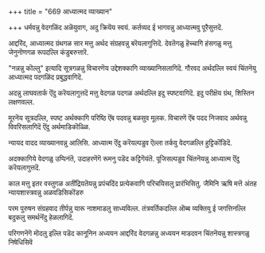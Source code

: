 +++
title = "669 आध्यात्मद व्याख्यान"

+++
धर्मवन्नु वेदगळिंद अळॆयुवाग, अदु क्रियॆय स्वयं. कर्तव्यद ई भागवन्नु आध्यात्मवु पूरैसुत्तदॆ.

आद्दरिंद, आध्यात्मद ग्रंथगळ सार मत्तु अर्थद संग्रहवन्नु बरॆयलागुत्तिदॆ. देवतॆगळु हॆच्चागि हंसगळु मत्तु जेनुनॊणगळ रूपदल्लि कंडुबरुत्तारॆ.

"नन्नन्नु कॊल्लु" इत्यादि सूत्रगळन्नु विचारणॆय उद्देशक्कागि व्याख्यानिसलागिदॆ. गौरवद अर्थदल्लि स्वयं चिंतनॆयु आध्यात्मद पदगळिंद प्रबुद्धवागिदॆ.

अदन्नु लाघवतार्क ऎंदु करॆयलागुत्तदॆ मत्तु वेदगळ पदगळ अर्थदल्लि इदु स्पष्टवागिदॆ. इदु परीक्षॆय ग्रंथ, शिस्तिन लक्षणवल्ल.

मूरनॆय सूत्रदल्लि, स्पष्ट अर्थक्कागि परिष्ठि ऎंब पदवन्नु बळसुव मूलक. विचारणॆ ऎंब पदद निजवाद अर्थवन्नु विवरिसलागिदॆ ऎंदु अर्थमाडिकॊळ्ळि.

न्यायद वादद व्याख्यानवन्नु आलिसि. आध्यात्म ऎंदु करॆयल्पडुव ऎल्ला तर्कवु वेदगळल्लि हुट्टिकॊंडिदॆ.

अदक्कागिये वेदगळु उप्पिनंतॆ, उदाहरणॆगॆ रूमनु पडॆद कट्टिगॆयंतॆ. पूजिसल्पडुव चिंतनॆयन्नु आध्यात्म ऎंदु करॆयलागुत्तदॆ.

काल मत्तु इतर वस्तुगळ अतींद्रियतॆयन्नु प्रपंचदिंद प्रत्येकवागि परिचयिसलु प्रारंभिसितु. जैमिनि ऋषि मत्तॆ अंतह न्यायशास्त्रवन्नु अळवडिसिकॊंडरु

परम पुरुषन संग्रहवाद तीर्पन्नु यारू नाशमाडलु साध्यविल्ल. तंत्रवर्तिकदल्लि ऒब्ब व्यक्तियु ई जगत्तिनल्लि बदुकलु समर्थनॆंदु हेळलागिदॆ.

परिगणनॆगॆ मॊदलु इल्लि पडॆद कानूनिन अध्ययन आद्दरिंद वेदगळन्नु अध्ययन माडदवन चिंतनॆयन्नु शास्त्रगळु निषेधिसिवॆ

